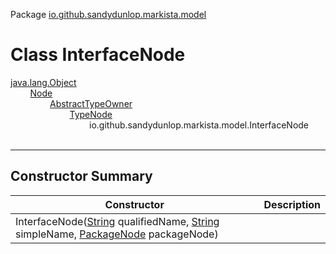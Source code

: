 Package [io.github.sandydunlop.markista.model](index.md)

# Class InterfaceNode
[java.lang.Object](https://docs.oracle.com/en/java/javase/24/docs/api/java.base/java/lang/Object.html)<br/>
&nbsp;&nbsp;&nbsp;&nbsp;&nbsp;&nbsp;&nbsp;&nbsp;[Node](Node.md)<br/>
&nbsp;&nbsp;&nbsp;&nbsp;&nbsp;&nbsp;&nbsp;&nbsp;&nbsp;&nbsp;&nbsp;&nbsp;&nbsp;&nbsp;&nbsp;&nbsp;[AbstractTypeOwner](AbstractTypeOwner.md)<br/>
&nbsp;&nbsp;&nbsp;&nbsp;&nbsp;&nbsp;&nbsp;&nbsp;&nbsp;&nbsp;&nbsp;&nbsp;&nbsp;&nbsp;&nbsp;&nbsp;&nbsp;&nbsp;&nbsp;&nbsp;&nbsp;&nbsp;&nbsp;&nbsp;[TypeNode](TypeNode.md)<br/>
&nbsp;&nbsp;&nbsp;&nbsp;&nbsp;&nbsp;&nbsp;&nbsp;&nbsp;&nbsp;&nbsp;&nbsp;&nbsp;&nbsp;&nbsp;&nbsp;&nbsp;&nbsp;&nbsp;&nbsp;&nbsp;&nbsp;&nbsp;&nbsp;&nbsp;&nbsp;&nbsp;&nbsp;&nbsp;&nbsp;&nbsp;&nbsp;io.github.sandydunlop.markista.model.InterfaceNode<br/>
<br/>

----


## Constructor Summary

| Constructor                                                                                                                                                                                                                                                                   | Description |
|-------------------------------------------------------------------------------------------------------------------------------------------------------------------------------------------------------------------------------------------------------------------------------|-------------|
| InterfaceNode([String](https://docs.oracle.com/en/java/javase/24/docs/api/java.base/java/lang/String.html) qualifiedName, [String](https://docs.oracle.com/en/java/javase/24/docs/api/java.base/java/lang/String.html) simpleName, [PackageNode](PackageNode.md) packageNode) |             |
